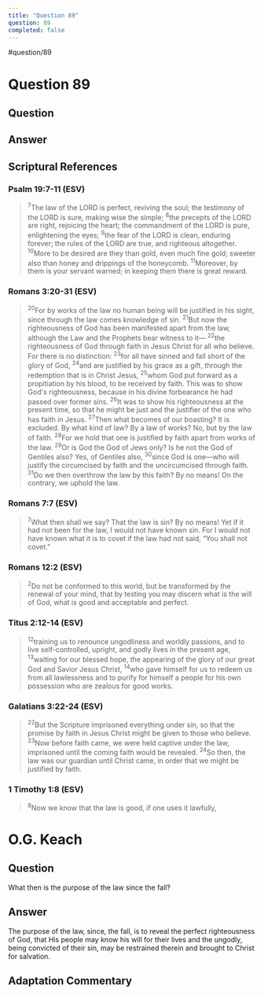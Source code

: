 ```yaml
---
title: "Question 89"
question: 89
completed: false
---
```

#question/89
# Question 89

## Question


## Answer


## Scriptural References
### Psalm 19:7-11 (ESV)
> <sup>7</sup>The law of the LORD is perfect, reviving the soul; the testimony of the LORD is sure, making wise the simple;
> <sup>8</sup>the precepts of the LORD are right, rejoicing the heart; the commandment of the LORD is pure, enlightening the eyes;
> <sup>9</sup>the fear of the LORD is clean, enduring forever; the rules of the LORD are true, and righteous altogether.
> <sup>10</sup>More to be desired are they than gold, even much fine gold; sweeter also than honey and drippings of the honeycomb.
> <sup>11</sup>Moreover, by them is your servant warned; in keeping them there is great reward.

### Romans 3:20-31 (ESV)
> <sup>20</sup>For by works of the law no human being will be justified in his sight, since through the law comes knowledge of sin.
> <sup>21</sup>But now the righteousness of God has been manifested apart from the law, although the Law and the Prophets bear witness to it—
> <sup>22</sup>the righteousness of God through faith in Jesus Christ for all who believe. For there is no distinction:
> <sup>23</sup>for all have sinned and fall short of the glory of God,
> <sup>24</sup>and are justified by his grace as a gift, through the redemption that is in Christ Jesus,
> <sup>25</sup>whom God put forward as a propitiation by his blood, to be received by faith. This was to show God's righteousness, because in his divine forbearance he had passed over former sins.
> <sup>26</sup>It was to show his righteousness at the present time, so that he might be just and the justifier of the one who has faith in Jesus.
> <sup>27</sup>Then what becomes of our boasting? It is excluded. By what kind of law? By a law of works? No, but by the law of faith.
> <sup>28</sup>For we hold that one is justified by faith apart from works of the law.
> <sup>29</sup>Or is God the God of Jews only? Is he not the God of Gentiles also? Yes, of Gentiles also,
> <sup>30</sup>since God is one—who will justify the circumcised by faith and the uncircumcised through faith.
> <sup>31</sup>Do we then overthrow the law by this faith? By no means! On the contrary, we uphold the law.

### Romans 7:7 (ESV)
> <sup>7</sup>What then shall we say? That the law is sin? By no means! Yet if it had not been for the law, I would not have known sin. For I would not have known what it is to covet if the law had not said, “You shall not covet.”

### Romans 12:2 (ESV)
> <sup>2</sup>Do not be conformed to this world, but be transformed by the renewal of your mind, that by testing you may discern what is the will of God, what is good and acceptable and perfect.

### Titus 2:12-14 (ESV)
> <sup>12</sup>training us to renounce ungodliness and worldly passions, and to live self-controlled, upright, and godly lives in the present age,
> <sup>13</sup>waiting for our blessed hope, the appearing of the glory of our great God and Savior Jesus Christ,
> <sup>14</sup>who gave himself for us to redeem us from all lawlessness and to purify for himself a people for his own possession who are zealous for good works.

### Galatians 3:22-24 (ESV)
> <sup>22</sup>But the Scripture imprisoned everything under sin, so that the promise by faith in Jesus Christ might be given to those who believe.
> <sup>23</sup>Now before faith came, we were held captive under the law, imprisoned until the coming faith would be revealed.
> <sup>24</sup>So then, the law was our guardian until Christ came, in order that we might be justified by faith.

### 1 Timothy 1:8 (ESV)
> <sup>8</sup>Now we know that the law is good, if one uses it lawfully,

# O.G. Keach
## Question
What then is the purpose of the law since the fall?

## Answer
The purpose of the law, since, the fall, is to reveal the perfect righteousness of God, that His people may know his will for their lives and the ungodly, being convicted of their sin, may be restrained therein and brought to Christ for salvation.

## Adaptation Commentary
